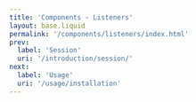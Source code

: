 ```yaml
---
title: 'Components - Listeners'
layout: base.liquid
permalink: '/components/listeners/index.html'
prev:
  label: 'Session'
  uri: '/introduction/session/'
next:
  label: 'Usage'
  uri: '/usage/installation'
---
```


